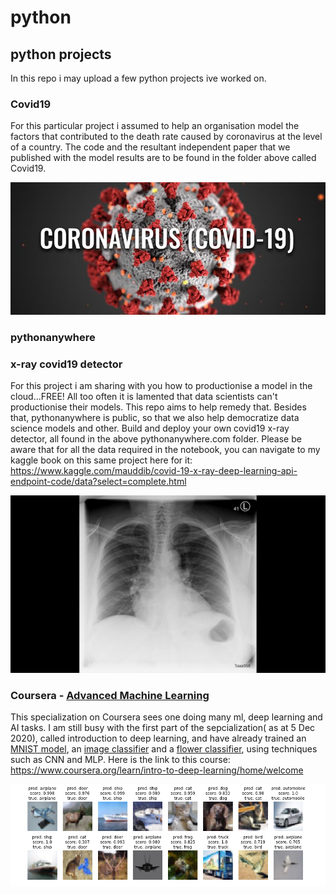 # python
## python projects
In this repo i may upload a few python projects ive worked on.
### Covid19
For this particular project i assumed to help an organisation model the factors that contributed to the death rate caused by coronavirus at the level of a country. The code and the resultant independent paper that we published with the model results are to be found in the folder above called Covid19.

![Image of virus](https://github.com/Usul1980/python/blob/main/coronavirus.jpg)

### pythonanywhere
### x-ray covid19 detector

For this project i am sharing with you how to productionise a model in the cloud...FREE! All too often it is lamented that data scientists can't productionise their models. This repo aims to help remedy that. Besides that, pythonanywhere is public, so that we also help democratize data science models and other. Build and deploy your own covid19 x-ray detector, all found in the above pythonanywhere.com folder. Please be aware that for all the data required in the notebook, you can navigate to my kaggle book on this same project here for it:
https://www.kaggle.com/mauddib/covid-19-x-ray-deep-learning-api-endpoint-code/data?select=complete.html

![Image of virus](https://github.com/Usul1980/python/blob/main/x-ray-COVID-19.jpg)

### Coursera - [Advanced Machine Learning](https://www.coursera.org/specializations/aml)
This specialization on Coursera sees one doing many ml, deep learning and AI tasks. I am still busy with the first part of the sepcialization( as at 5 Dec 2020), called introduction to deep learning, and have already trained an  [MNIST model](https://github.com/Usul1980/python/blob/main/Coursera/Advanced%20Machine%20Learning/Intro%20to%20deep%20learning/digits_classification.ipynb), an [image classifier](https://github.com/Usul1980/python/blob/main/Coursera/Advanced%20Machine%20Learning/Intro%20to%20deep%20learning/week3_task1_first_cnn_cifar10_clean.ipynb) and a [flower classifier](https://github.com/Usul1980/python/blob/main/Coursera/Advanced%20Machine%20Learning/Intro%20to%20deep%20learning/week3_task2_fine_tuning_clean.ipynb), using techniques such as CNN and MLP. Here is the link to this course:
https://www.coursera.org/learn/intro-to-deep-learning/home/welcome

![Image of virus](https://github.com/Usul1980/python/blob/main/image_classifier_aml_week3.png)
